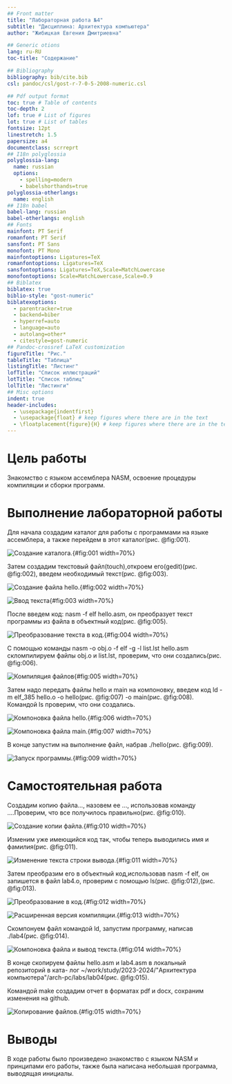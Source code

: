```yaml
---
## Front matter
title: "Лабораторная работа №4"
subtitle: "Дисциплина: Архитектура компьютера"
author: "Жибицкая Евгения Дмитриевна"

## Generic otions
lang: ru-RU
toc-title: "Содержание"

## Bibliography
bibliography: bib/cite.bib
csl: pandoc/csl/gost-r-7-0-5-2008-numeric.csl

## Pdf output format
toc: true # Table of contents
toc-depth: 2
lof: true # List of figures
lot: true # List of tables
fontsize: 12pt
linestretch: 1.5
papersize: a4
documentclass: scrreprt
## I18n polyglossia
polyglossia-lang:
  name: russian
  options:
	- spelling=modern
	- babelshorthands=true
polyglossia-otherlangs:
  name: english
## I18n babel
babel-lang: russian
babel-otherlangs: english
## Fonts
mainfont: PT Serif
romanfont: PT Serif
sansfont: PT Sans
monofont: PT Mono
mainfontoptions: Ligatures=TeX
romanfontoptions: Ligatures=TeX
sansfontoptions: Ligatures=TeX,Scale=MatchLowercase
monofontoptions: Scale=MatchLowercase,Scale=0.9
## Biblatex
biblatex: true
biblio-style: "gost-numeric"
biblatexoptions:
  - parentracker=true
  - backend=biber
  - hyperref=auto
  - language=auto
  - autolang=other*
  - citestyle=gost-numeric
## Pandoc-crossref LaTeX customization
figureTitle: "Рис."
tableTitle: "Таблица"
listingTitle: "Листинг"
lofTitle: "Список иллюстраций"
lotTitle: "Список таблиц"
lolTitle: "Листинги"
## Misc options
indent: true
header-includes:
  - \usepackage{indentfirst}
  - \usepackage{float} # keep figures where there are in the text
  - \floatplacement{figure}{H} # keep figures where there are in the text
---
```


# Цель работы

Знакомство с языком ассемблера NASM, освоение процедуры компиляции и сборки программ.


# Выполнение лабораторной работы

Для начала создадим каталог для работы с программами на языке ассемблера, а также перейдем в этот каталог(рис. @fig:001).

![Создание каталога.](image/1.png){#fig:001 width=70%}


Затем создадим текстовый файл(touch),откроем его(gedit)(рис. @fig:002), введем необходимый текст(рис. @fig:003).

![Создание файла hello.](image/2.png){#fig:002 width=70%}


![Ввод текста](image/3.png){#fig:003 width=70%}


После введем  код: nasm -f elf hello.asm, он преобразует текст программы из файла в объектный код(рис. @fig:005).

![Преобразование текста в код.](image/5.png){#fig:004 width=70%}


 С помощью команды nasm -o obj.o -f elf -g -l list.lst hello.asm скломпилируем файлы obj.o и list.lst, проверим, что они создались(рис. @fig:006).
 
![Компиляция файлов](image/6.png){#fig:005 width=70%}


Затем надо передать файлы hello и main на компоновку, введем код ld -m elf_385 hello.o -o hello(рис. @fig:007) -o main(рис. @fig:008). Командой ls проверим, что они создались.

![Компоновка файла hello.](image/7.png){#fig:006 width=70%}


![Компоновка файла main.](image/8.png){#fig:007 width=70%}


В конце запустим на выполнение файл, набрав ./hello(рис. @fig:009).

![Запуск программы.](image/9.png){#fig:009 width=70%}

# Самостоятельная работа

Создадим копию файла..., назовем ее ..., использовав команду ....Проверим, что все получилось правильно(рис. @fig:010).

![Создание копии файла.](image/10.png){#fig:010 width=70%}


Изменим уже имеющийся код так, чтобы теперь выводились имя и фамилия(рис. @fig:011).

![Изменение текста строки вывода.](image/11.png){#fig:011 width=70%}


Затем преобразим его в объектный код,использовав nasm -f elf, он запишется в файл lab4.o, проверим с помощью  ls(рис. @fig:012),(рис. @fig:013).

![Преобразование в код.](image/12.png){#fig:012 width=70%}


![Расширенная версия компиляции.](image/13.png){#fig:013 width=70%}


Скомпонуем файл командой ld, запустим программу, написав ./lab4(рис. @fig:014).

![Компоновка файла и вывод текста.](image/14.png){#fig:014 width=70%}



В конце  скопируем файлы hello.asm и lab4.asm в локальный репозиторий в ката-
лог ~/work/study/2023-2024/"Архитектура компьютера"/arch-pc/labs/lab04(рис. @fig:015).

Командой make создадим отчет в форматах pdf и docx, сохраним изменения на github.


![Копирование файлов.](image/15.png){#fig:015 width=70%}

# Выводы

В ходе работы было произведено знакомство с языком NASM и принципами его работы, также была написана небольшая программа, выводящая инициалы.


